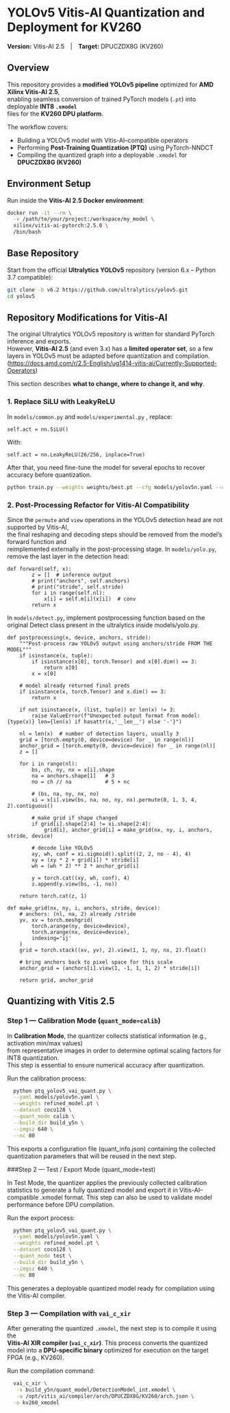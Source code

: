 # YOLOv5 Vitis-AI Quantization and Deployment for KV260  
**Version:** Vitis-AI 2.5 | **Target:** DPUCZDX8G (KV260)

## Overview

This repository provides a **modified YOLOv5 pipeline** optimized for **AMD Xilinx Vitis-AI 2.5**,  
enabling seamless conversion of trained PyTorch models (`.pt`) into deployable **INT8 `.xmodel`**  
files for the **KV260 DPU platform**.

The workflow covers:

-  Building a YOLOv5 model with Vitis-AI–compatible operators  
-  Performing **Post-Training Quantization (PTQ)** using PyTorch-NNDCT  
-  Compiling the quantized graph into a deployable `.xmodel` for **DPUCZDX8G (KV260)**

##  Environment Setup

Run inside the **Vitis-AI 2.5 Docker environment**:

```bash
docker run -it --rm \
  -v /path/to/your/project:/workspace/my_model \
  xilinx/vitis-ai-pytorch:2.5.0 \
  /bin/bash
```
## Base Repository

Start from the official **Ultralytics YOLOv5** repository (version 6.x – Python 3.7 compatible):

```bash
git clone -b v6.2 https://github.com/ultralytics/yolov5.git
cd yolov5
```
## Repository Modifications for Vitis-AI

The original Ultralytics YOLOv5 repository is written for standard PyTorch inference and exports.  
However, **Vitis-AI 2.5** (and even 3.x) has a **limited operator set**, so a few layers in YOLOv5 must be
adapted before quantization and compilation. (https://docs.amd.com/r/2.5-English/ug1414-vitis-ai/Currently-Supported-Operators)

This section describes **what to change, where to change it, and why**.

### 1. Replace SiLU with LeakyReLU
In `models/common.py` and `models/experimental.py` , replace:
```
self.act = nn.SiLU()
```
With:
```
self.act = nn.LeakyReLU(26/256, inplace=True)
```
After that, you need fine-tune the model for several epochs to recover accuracy before quantization.
```bash
python train.py --weights weights/best.pt --cfg models/yolov5n.yaml --data data/coco128.yaml --epochs 50 --img 640
```
### 2. Post-Processing Refactor for Vitis-AI Compatibility
Since the `permute` and `view` operations in the YOLOv5 detection head are not supported by Vitis-AI,  
the final reshaping and decoding steps should be removed from the model’s forward function and  
reimplemented externally in the post-processing stage.
In `models/yolo.py`, remove the last layer in the detection head:
```
def forward(self, x):
        z = []  # inference output
        # print("anchors", self.anchors)
        # print("stride", self.stride)
        for i in range(self.nl):
            x[i] = self.m[i](x[i])  # conv
        return x
```
In `models/detect.py`, implement postprocessing function based on the original Detect class present in the ultralytics inside models/yolo.py.
```
def postprocessing(x, device, anchors, stride):
    """Post-process raw YOLOv5 output using anchors/stride FROM THE MODEL"""
    if isinstance(x, tuple):
        if isinstance(x[0], torch.Tensor) and x[0].dim() == 3:
            return x[0]
        x = x[0]

    # model already returned final preds
    if isinstance(x, torch.Tensor) and x.dim() == 3:
        return x

    if not isinstance(x, (list, tuple)) or len(x) != 3:
        raise ValueError(f"Unexpected output format from model: {type(x)} len={len(x) if hasattr(x,'__len__') else '-'}")

    nl = len(x)  # number of detection layers, usually 3
    grid = [torch.empty(0, device=device) for _ in range(nl)]
    anchor_grid = [torch.empty(0, device=device) for _ in range(nl)]
    z = []

    for i in range(nl):
        bs, ch, ny, nx = x[i].shape
        na = anchors.shape[1]   # 3
        no = ch // na           # 5 + nc

        # (bs, na, ny, nx, no)
        xi = x[i].view(bs, na, no, ny, nx).permute(0, 1, 3, 4, 2).contiguous()

        # make grid if shape changed
        if grid[i].shape[2:4] != xi.shape[2:4]:
            grid[i], anchor_grid[i] = make_grid(nx, ny, i, anchors, stride, device)

        # decode like YOLOv5
        xy, wh, conf = xi.sigmoid().split((2, 2, no - 4), 4)
        xy = (xy * 2 + grid[i]) * stride[i]
        wh = (wh * 2) ** 2 * anchor_grid[i]

        y = torch.cat((xy, wh, conf), 4)
        z.append(y.view(bs, -1, no))

    return torch.cat(z, 1)

def make_grid(nx, ny, i, anchors, stride, device):
    # anchors: (nl, na, 2) already /stride
    yv, xv = torch.meshgrid(
        torch.arange(ny, device=device),
        torch.arange(nx, device=device),
        indexing='ij'
    )
    grid = torch.stack((xv, yv), 2).view(1, 1, ny, nx, 2).float()

    # bring anchors back to pixel space for this scale
    anchor_grid = (anchors[i].view(1, -1, 1, 1, 2) * stride[i])

    return grid, anchor_grid
```
## Quantizing with Vitis 2.5
### Step 1 — Calibration Mode (`quant_mode=calib`)

In **Calibration Mode**, the quantizer collects statistical information (e.g., activation min/max values)  
from representative images in order to determine optimal scaling factors for INT8 quantization.  
This step is essential to ensure numerical accuracy after quantization.

Run the calibration process:

```bash
  python ptq_yolov5_vai_quant.py \
  --yaml models/yolov5n.yaml \
  --weights refined_model.pt \
  --dataset coco128 \
  --quant_mode calib \
  --build_dir build_y5n \
  --imgsz 640 \
  --nc 80
```
This exports a configuration file (quant_info.json) containing the collected quantization parameters
that will be reused in the next step.

###Step 2 — Test / Export Mode (quant_mode=test)

In Test Mode, the quantizer applies the previously collected calibration statistics
to generate a fully quantized model and export it in Vitis-AI–compatible .xmodel format.
This step can also be used to validate model performance before DPU compilation.

Run the export process:
```bash
  python ptq_yolov5_vai_quant.py \
  --yaml models/yolov5n.yaml \
  --weights refined_model.pt \
  --dataset coco128 \
  --quant_mode test \
  --build_dir build_y5n \
  --imgsz 640 \
  --nc 80
```
This generates a deployable quantized model ready for compilation using the Vitis-AI compiler.
### Step 3 — Compilation with `vai_c_xir`

After generating the quantized `.xmodel`, the next step is to compile it using the  
**Vitis-AI XIR compiler (`vai_c_xir`)**. This process converts the quantized model into a
**DPU-specific binary** optimized for execution on the target FPGA (e.g., KV260).

Run the compilation command:

```bash
  vai_c_xir \
   -x build_y5n/quant_model/DetectionModel_int.xmodel \
   -a /opt/vitis_ai/compiler/arch/DPUCZDX8G/KV260/arch.json \
  -o kv260_xmodel
```
